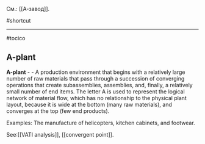 См.: [[А-завод]].

#shortcut




<hr/>

#tocico

## A-plant

<b>A-plant</b> -  - A production environment that begins with a relatively large number of raw materials that pass through a succession of converging operations that create subassemblies, assemblies, and, finally, a relatively small number of end items. The letter A is used to represent the logical network of material flow, which has no relationship to the physical plant layout, because it is wide at the bottom (many raw materials), and converges at the top (few end products). 


Examples: The manufacture of helicopters, kitchen cabinets, and footwear. 



See:[[VATI analysis]], [[convergent point]].
